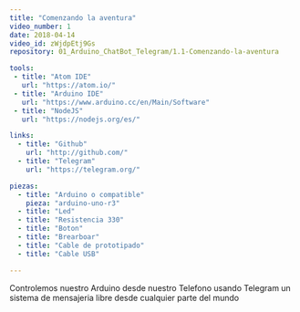 ```yaml
---
title: "Comenzando la aventura"
video_number: 1
date: 2018-04-14
video_id: zWjdpEtj9Gs
repository: 01_Arduino_ChatBot_Telegram/1.1-Comenzando-la-aventura

tools:
 - title: "Atom IDE"
   url: "https://atom.io/"
 - title: "Arduino IDE"
   url: "https://www.arduino.cc/en/Main/Software"
 - title: "NodeJS"
   url: "https://nodejs.org/es/"

links:
  - title: "Github"
    url: "http://github.com/"
  - title: "Telegram"
    url: "https://telegram.org/"

piezas:
  - title: "Arduino o compatible"
    pieza: "arduino-uno-r3"
  - title: "Led"
  - title: "Resistencia 330"
  - title: "Boton"
  - title: "Brearboar"
  - title: "Cable de prototipado"
  - title: "Cable USB"

---
```


Controlemos nuestro Arduino desde nuestro Telefono usando Telegram un sistema de mensajeria libre desde cualquier parte del mundo
